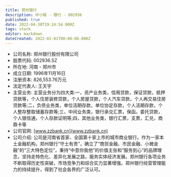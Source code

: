 ```yaml
---
title: 郑州银行
description: 中小板 - 银行 - 002936
published: true
date: 2022-04-30T19:24:54.000Z
tags: stock
editor: markdown
dateCreated: 2022-01-01T00:00:00.000Z
---
```


- 公司名称: 郑州银行股份有限公司
- 股票代码: 002936.SZ
- 所在地: 河南 - 郑州市
- 成立日期: 1996年11月16日
- 注册资本: 826,553.76万元
- 法定代表人: 王天宇
- 主营业务: 主营业务分为四大类:一，资产业务类，信用贷款，保证贷款，抵押贷款等，个人住房装修贷款，个人房屋贷款，个人汽车贷款，个人再交易住房贷款等;二，负债业务类，单位活期存款，单位协定存款，个人活期存款，个人整存整取储蓄存款等;三，中间业务类，银行承兑汇票，保函，委托贷款，个人银信通，个人存款证明等;四，其他业务类，银行汇票，支票，汇兑，商鼎卡等
- 公司官网: [www.zzbank.cn](www.zzbank.cn)
- 公司介绍: 公司是河南省首家、全国第十家上市的城市商业银行。作为一家本土金融机构，郑州银行“守土有责”，确立了“商贸金融、市民金融、小微金融”的“三大特色定位”，秉持“中意你我他”的价值主张和“服务到心”的品牌理念，坚持走特色化、差异化发展之路，服务实体经济发展。郑州银行各项业务不断取得历史性突破，市场竞争力和综合实力显著增强。郑州银行经营管理能力的持续提升，得到了社会各界的广泛认可。


